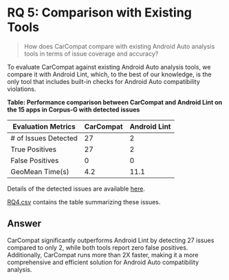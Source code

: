 # RQ 5: Comparison with Existing Tools

> How does CarCompat compare with existing Android Auto analysis tools in terms of issue coverage and accuracy?

To evaluate CarCompat against existing Android Auto analysis tools, we compare it with Android Lint, which, to the best of our knowledge, is the only tool that includes built-in checks for Android Auto compatibility violations. 

**Table: Performance comparison between CarCompat and Android Lint on the 15 apps in Corpus-G with detected issues**

| Evaluation Metrics  | CarCompat | Android Lint |
|---|---|---|
| \# of Issues Detected  | 27 | 2 |
|  True Positives | 27 | 2 |
|  False Positives | 0 | 0 |
|  GeoMean Time(s) | 4.2 | 11.1 |

Details of the detected issues are available [here](https://anonymous.4open.science/r/carcompat-0503/RQs/RQ4/RQ4%20-%20Detailed%20Issues%20Report/).

[RQ4.csv](https://anonymous.4open.science/r/carcompat-0503/RQs/RQ4/RQ4.csv) contains the table summarizing these issues.

## Answer

CarCompat significantly outperforms Android Lint by detecting 27 issues compared to only 2, while both tools report zero false positives. Additionally, CarCompat runs more than 2X faster, making it a more comprehensive and efficient solution for Android Auto compatibility analysis.
